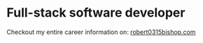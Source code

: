 # Full-stack software developer
Checkout my entire career information on: [robert0315bishop.com](https://robert0315bishop.com/)
